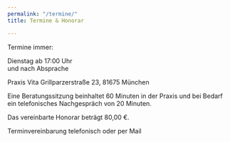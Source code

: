 ```yaml
---
permalink: "/termine/"
title: Termine & Honorar

---
```

Termine immer:

Dienstag ab 17:00 Uhr  
und nach Absprache

Praxis Vita Grillparzerstraße 23, 81675 München

Eine Beratungssitzung beinhaltet 60 Minuten in der Praxis und bei Bedarf ein telefonisches Nachgespräch von 20 Minuten. 

Das vereinbarte Honorar beträgt 80,00 €.

Terminvereinbarung telefonisch oder per Mail